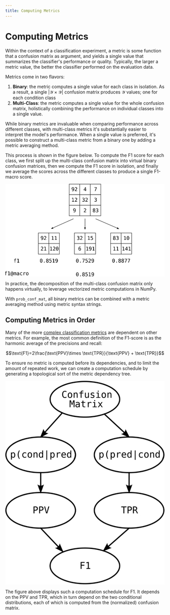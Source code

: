 ```yaml
---
title: Computing Metrics
---
```


# Computing Metrics

Within the context of a classification experiment, a metric is some function that a confusion matrix as argument, and yields a single value that summarizes the classifier's performance or quality. Typically, the larger a metric value, the better the classifier performed on the evaluation data.

Metrics come in two flavors:

1. **Binary**: the metric computes a single value for each class in isolation. As a result, a single $|\mathcal{Y}\times\mathcal{Y}|$ confusion matrix produces $\mathcal{Y}$ values; one for each condition class
2. **Multi-Class**: the metric computes a single value for the whole confusion matrix, holistically combining the performance on individual classes into a single value.

While binary metrics are invaluable when comparing performance across different classes, with multi-class metrics it's substantially easier to interpret the model's performance. When a single value is preferred, it's possible to construct a multi-class metric from a binary one by adding a metric averaging method.

This process is shown in the figure below. To compute the F1 score for each class, we first split up the multi-class confusion matrix into virtual binary confusion matrices, then we compute the F1 score in isolation, and finally we average the scores across the different classes to produce a single F1-macro score.

<img
    style="display: block;
           margin-left: auto;
           margin-right: auto;
           margin-bottom: 0;"
    src="../assets/figures/examples/averaged_binary_metric_computation.svg"
    alt="A multi-class being broken into binary confusion matrices for binary metric computation.">
</img>

In practice, the decomposition of the multi-class confusion matrix only happens virtually, to leverage vectorized metric computations in NumPy.

With `prob_conf_mat`, all binary metrics can be combined with a metric averaging method using metric syntax strings.

## Computing Metrics in Order

Many of the more [complex classification metrics](https://en.wikipedia.org/wiki/Confusion_matrix#Table_of_confusion) are dependent on other metrics. For example, the most common definition of the F1-score is as the harmonic average of the precisions and recall:

$$\text{F1}=2\frac{\text{PPV}\times \text{TPR}}{\text{PPV} + \text{TPR}}$$

To ensure no metric is computed before its dependencies, and to limit the amount of repeated work, we can create a computation schedule by generating a topological sort of the metric dependency tree.

<img
    style="display: block;
           margin-left: auto;
           margin-right: auto;
           margin-bottom: 0;"
    src="../assets/figures/examples/computation_schedule.svg"
    alt="A computation schedule for computing the F1 score.">
</img>

The figure above displays such a computation schedule for F1. It depends on the PPV and TPR, which in turn depend on the two conditional distributions, each of which is computed from the (normalized) confusion matrix.

